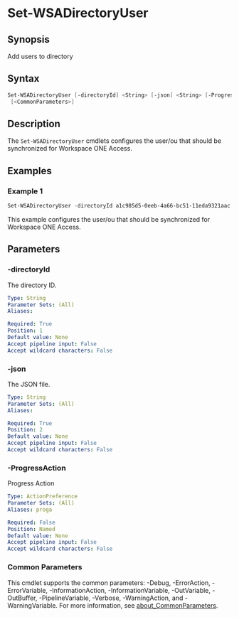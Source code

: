 # Set-WSADirectoryUser

## Synopsis

Add users to directory

## Syntax

```powershell
Set-WSADirectoryUser [-directoryId] <String> [-json] <String> [-ProgressAction <ActionPreference>]
 [<CommonParameters>]
```

## Description

The `Set-WSADirectoryUser` cmdlets configures the user/ou that should be synchronized for Workspace ONE Access.

## Examples

### Example 1

```powershell
Set-WSADirectoryUser -directoryId a1c985d5-0eeb-4a66-bc51-11eda9321aac -json (Get-Content -Raw .\adUsers.json)
```

This example configures the user/ou that should be synchronized for Workspace ONE Access.

## Parameters

### -directoryId

The directory ID.

```yaml
Type: String
Parameter Sets: (All)
Aliases:

Required: True
Position: 1
Default value: None
Accept pipeline input: False
Accept wildcard characters: False
```

### -json

The JSON file.

```yaml
Type: String
Parameter Sets: (All)
Aliases:

Required: True
Position: 2
Default value: None
Accept pipeline input: False
Accept wildcard characters: False
```

### -ProgressAction

Progress Action

```yaml
Type: ActionPreference
Parameter Sets: (All)
Aliases: proga

Required: False
Position: Named
Default value: None
Accept pipeline input: False
Accept wildcard characters: False
```

### Common Parameters

This cmdlet supports the common parameters: -Debug, -ErrorAction, -ErrorVariable, -InformationAction, -InformationVariable, -OutVariable, -OutBuffer, -PipelineVariable, -Verbose, -WarningAction, and -WarningVariable. For more information, see [about_CommonParameters](http://go.microsoft.com/fwlink/?LinkID=113216).
